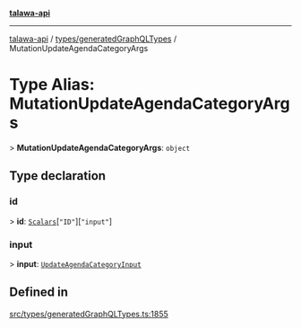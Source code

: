 [**talawa-api**](../../../README.md)

***

[talawa-api](../../../modules.md) / [types/generatedGraphQLTypes](../README.md) / MutationUpdateAgendaCategoryArgs

# Type Alias: MutationUpdateAgendaCategoryArgs

\> **MutationUpdateAgendaCategoryArgs**: `object`

## Type declaration

### id

\> **id**: [`Scalars`](Scalars.md)\[`"ID"`\]\[`"input"`\]

### input

\> **input**: [`UpdateAgendaCategoryInput`](UpdateAgendaCategoryInput.md)

## Defined in

[src/types/generatedGraphQLTypes.ts:1855](https://github.com/PalisadoesFoundation/talawa-api/blob/039b0f127fb8caa46d57186ab4b3bb27fe150903/src/types/generatedGraphQLTypes.ts#L1855)
